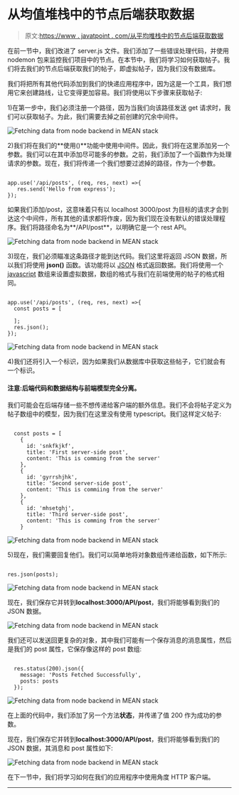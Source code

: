 # 从均值堆栈中的节点后端获取数据

> 原文:[https://www . javatpoint . com/从平均堆栈中的节点后端获取数据](https://www.javatpoint.com/fetching-data-from-node-backend-in-mean-stack)

在前一节中，我们改进了 server.js 文件。我们添加了一些错误处理代码，并使用 nodemon 包来监控我们项目中的节点。在本节中，我们将学习如何获取帖子。我们将去我们的节点后端获取我们的帖子，即虚拟帖子，因为我们没有数据库。

我们将把所有其他代码添加到我们的快递应用程序中，因为这是一个工具，我们想用它来创建路线，让它变得更加容易。我们将使用以下步骤来获取帖子:

1)在第一步中，我们必须注册一个路径，因为当我们向该路径发送 get 请求时，我们可以获取帖子。为此，我们需要去掉之前创建的冗余中间件。

![Fetching data from node backend in MEAN stack](../Images/a14c7e78356880f1ba9c7e2ae593e71b.png)

2)我们将在我们的**使用()**功能中使用中间件。因此，我们将在这里添加另一个参数。我们可以在其中添加尽可能多的参数。之前，我们添加了一个函数作为处理请求的参数。现在，我们将传递一个我们想要过滤掉的路径，作为一个参数。

```

app.use('/api/posts', (req, res, next) =>{
   res.send('Hello from express');
});

```

如果我们添加/post，这意味着只有以 localhost 3000/post 为目标的请求才会到达这个中间件，所有其他的请求都将作废，因为我们现在没有默认的错误处理程序。我们将路径命名为**/API/post**，以明确它是一个 rest API。

![Fetching data from node backend in MEAN stack](../Images/10b46e0cd0b7df7a634caf82278f16f0.png)

3)现在，我们必须瞄准这条路径才能到达代码。我们这里将返回 JSON 数据，所以我们将使用 **json()** 函数。该功能将以 [JSON](https://www.javatpoint.com/json-tutorial) 格式返回数据。我们将使用一个 [javascript](https://www.javatpoint.com/javascript-tutorial) 数组来设置虚拟数据，数组的格式与我们在前端使用的帖子的格式相同。

```

app.use('/api/posts', (req, res, next) =>{
  const posts = [

  ]; 
  res.json();
});

```

![Fetching data from node backend in MEAN stack](../Images/d7e13093a9a2051443322c3ada1fb933.png)

4)我们还将引入一个标识，因为如果我们从数据库中获取这些帖子，它们就会有一个标识。

#### 注意:后端代码和数据结构与前端模型完全分离。

我们可能会在后端存储一些不想传递给客户端的额外信息。我们不会将帖子定义为帖子数组中的模型，因为我们在这里没有使用 typescript。我们这样定义帖子:

```

  const posts = [
    {
      id: 'snkfkjkf', 
      title: 'First server-side post',
      content: 'This is comming from the server' 
    },
    {
      id: 'gyrrshjhk', 
      title: 'Second server-side post',
      content: 'This is commiing from the server' 
    },
    {
      id: 'mhsetghj', 
      title: 'Third server-side post',
      content: 'This is comming from the server' 
    }

```

![Fetching data from node backend in MEAN stack](../Images/83f3a622f89ab619409bd23bf5d664d0.png)

5)现在，我们需要回复他们。我们可以简单地将对象数组传递给函数，如下所示:

```

res.json(posts);

```

![Fetching data from node backend in MEAN stack](../Images/ca9906f4615e980ab84da46d6e9e6536.png)

现在，我们保存它并转到**localhost:3000/API/post**，我们将能够看到我们的 JSON 数据。

![Fetching data from node backend in MEAN stack](../Images/051d6e6cf6e71d676afd1264854cdcee.png)

我们还可以发送回更复杂的对象，其中我们可能有一个保存消息的消息属性，然后是我们的 post 属性，它保存像这样的 post 数组:

```

  res.status(200).json({
    message: 'Posts Fetched Successfully',
    posts: posts
  });

```

![Fetching data from node backend in MEAN stack](../Images/3b6f1d8aaeff483b397dfa06ccda12f6.png)

在上面的代码中，我们添加了另一个方法**状态**，并传递了值 200 作为成功的参数。

现在，我们保存它并转到**localhost:3000/API/post**，我们将能够看到我们的 JSON 数据，其消息和 post 属性如下:

![Fetching data from node backend in MEAN stack](../Images/bc9fff1f62067913709876d285f282c3.png)

在下一节中，我们将学习如何在我们的应用程序中使用角度 HTTP 客户端。

* * *